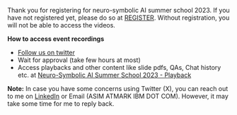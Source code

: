 Thank you for registering for neuro-symbolic AI summer school 2023.
If you have not registered yet, please do so at [REGISTER](https://neurosymbolic.github.io/nsss2023/register.html). Without registration, you will not be able to access the videos. 

**How to access event recordings**

- [Follow us on twitter](https://twitter.com/asimunawar)
- Wait for approval (take few hours at most)
- Access playbacks and other content like slide pdfs, QAs, Chat history etc. at [Neuro-Symbolic AI Summer School 2023 - Playback](https://twitter.com/asimunawar/status/1696850589299229130)


**Note:** In case you have some concerns using Twitter (X), you can reach out to me on [LinkedIn](https://www.linkedin.com/in/asimmunawar/) or Email (ASIM ATMARK IBM DOT COM). However, it may take some time for me to reply back.

